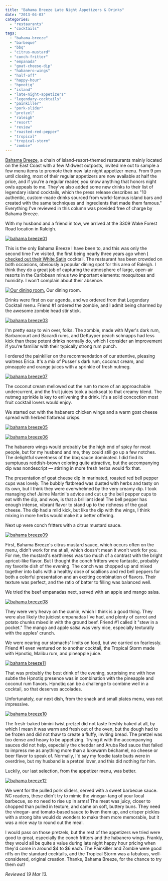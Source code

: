 ```yaml
---
title: "Bahama Breeze Late Night Appetizers & Drinks"
date: "2013-04-03"
categories:
  - "restaurants"
  - "cocktails"
tags:
  - "bahama-breeze"
  - "barbeque"
  - "bbq"
  - "citrus-mustard"
  - "conch-fritter"
  - "empanada"
  - "goat-cheese-dip"
  - "habanero-wings"
  - "half-off"
  - "happy-hour"
  - "hpnotiq"
  - "island"
  - "late-night-appetizers"
  - "legendary-cocktails"
  - "painkiller"
  - "pork-slider"
  - "pretzel"
  - "raleigh"
  - "resort"
  - "review"
  - "roasted-red-pepper"
  - "tropical"
  - "tropical-storm"
  - "zombie"
---
```


[Bahama Breeze](http://www.bahamabreeze.com/), a chain of island-resort-themed restaurants mainly located on the East Coast with a few Midwest outposts, invited me out to sample a few menu items to promote their new late night appetizer menu. From 9 pm until closing, most of their regular appetizers are now available at half the price, and if you're a regular reader, you know anything that honors night owls appeals to me. They've also added some new drinks to their list of legendary island cocktails, which the press release describes as "10 authentic, custom-made drinks sourced from world-famous island bars and created with the same techniques and ingredients that made them famous." Everything I've reviewed in this column was provided free of charge by Bahama Breeze.

With my husband and a friend in tow, we arrived at the 3309 Wake Forest Road location in Raleigh.

[![bahama breeze01](http://s3.amazonaws.com/thegourmez-wpmedia/2013/03/bahama-breeze01.jpg)](http://www.thegourmez.com/2013/04/bahama-breeze/bahama-breeze01/)

This is the only Bahama Breeze I have been to, and this was only the second time I've visited, the first being nearly three years ago when [I checked out their White Satin](http://www.thegourmez.com/2010/08/white-satin-bahama-breeze-raleigh/) cocktail. The restaurant has been crowded on both occasions, obviously a popular dining spot for this area of Raleigh. I think they do a great job of capturing the atmosphere of large, open-air resorts in the Caribbean minus two important elements: mosquitoes and humidity. I won't complain about their absence.




<div class="caption">

[![Our dining room.](http://s3.amazonaws.com/thegourmez-wpmedia/2013/03/bahama-breeze02.jpg)](http://www.thegourmez.com/2013/04/bahama-breeze/bahama-breeze02/) Our dining room.</div>


Drinks were first on our agenda, and we ordered from that Legendary Cocktail menu. Friend #1 ordered the zombie, and I admit being charmed by the awesome zombie head stir stick.

[![bahama breeze03](http://s3.amazonaws.com/thegourmez-wpmedia/2013/03/bahama-breeze03.jpg)](http://www.thegourmez.com/2013/04/bahama-breeze/bahama-breeze03/)

I'm pretty easy to win over, folks. The zombie, made with Myer's dark rum, Barbancourt and Bacardi rums, and DeKuyper peach schnapps had less kick than these potent drinks normally do, which I consider an improvement if you're familiar with their typically strong rum punch.

I ordered the painkiller on the recommendation of our attentive, pleasing waitress Erica. It's a mix of Pusser's dark rum, coconut cream, and pineapple and orange juices with a sprinkle of fresh nutmeg.

[![bahama breeze07](http://s3.amazonaws.com/thegourmez-wpmedia/2013/03/bahama-breeze07.jpg)](http://www.thegourmez.com/2013/04/bahama-breeze/bahama-breeze07/)

The coconut cream mellowed out the rum to more of an approachable undercurrent, and the fruit juices took a backseat to that creamy blend. The nutmeg sprinkle is key to enlivening the drink. It's a solid concoction most fruit cocktail lovers would enjoy.

We started out with the habanero chicken wings and a warm goat cheese spread with herbed flatbread crisps.

[![bahama breeze05](http://s3.amazonaws.com/thegourmez-wpmedia/2013/03/bahama-breeze05.jpg)](http://www.thegourmez.com/2013/04/bahama-breeze/bahama-breeze05/)

[![bahama breeze06](http://s3.amazonaws.com/thegourmez-wpmedia/2013/03/bahama-breeze06.jpg)](http://www.thegourmez.com/2013/04/bahama-breeze/bahama-breeze06/)

The habanero wings would probably be the high end of spicy for most people, but for my husband and me, they could still go up a few notches. The delightful sweetness of the bbq sauce dominated. I did find its sumptuous reddish-brown coloring quite attractive, but the accompanying dip was nondescript — stirring in more fresh herbs would fix that.

The presentation of goat cheese dip in marinated, roasted red bell pepper cups was lovely. The bubbly flatbread was dusted with herbs and tasty on its own, but I think they were overwhelmed by the very creamy dip. I took managing chef Jaime Martini's advice and cut up the bell pepper cups to eat with the dip, and wow, is that a brilliant idea! The bell pepper has enough intense, vibrant flavor to stand up to the richness of the goat cheese. The dip had a mild kick, but like the dip with the wings, I think mixing in more herbs would make it a better offering.

Next up were conch fritters with a citrus mustard sauce.

[![bahama breeze09](http://s3.amazonaws.com/thegourmez-wpmedia/2013/03/bahama-breeze09.jpg)](http://www.thegourmez.com/2013/04/bahama-breeze/bahama-breeze09/)

First, Bahama Breeze's citrus mustard sauce, which occurs often on the menu, didn't work for me at all, which doesn't mean it won't work for you. For me, the mustard's earthiness was too much of a contrast with the bright apricot-like flavor. But I thought the conch fritters were fantastic, probably my favorite dish of the evening. The conch was chopped up and mixed together into balls with a healthy dose of scallions and red bell peppers for both a colorful presentation and an exciting combination of flavors. Their texture was perfect, and the ratio of batter to filling was balanced well.

We tried the beef empanadas next, served with an apple and mango salsa.

[![bahama breeze08](http://s3.amazonaws.com/thegourmez-wpmedia/2013/03/bahama-breeze08.jpg)](http://www.thegourmez.com/2013/04/bahama-breeze/bahama-breeze08/)

They were very heavy on the cumin, which I think is a good thing. They were also likely the juiciest empanadas I've had, and plenty of carrot and potato chunks mixed in with the ground beef. Friend #1 called it "stew in a pocket." The mango and apple salsa was very nice, especially texturally with the apples' crunch.

We were nearing our stomachs' limits on food, but we carried on fearlessly. Friend #1 even ventured on to another cocktail, the Tropical Storm made with Hpnotiq, Malibu rum, and pineapple juice.

[![bahama breeze11](http://s3.amazonaws.com/thegourmez-wpmedia/2013/03/bahama-breeze11.jpg)](http://www.thegourmez.com/2013/04/bahama-breeze/bahama-breeze11/)

That was probably the best drink of the evening, surprising me with how subtle the Hpnotiq presence was in combination with the pineapple and coconut rum flavors. Hpnotiq can be a challenge to combine well in a cocktail, so that deserves accolades.

Unfortunately, our next dish, from the snack and small plates menu, was not impressive.

[![bahama breeze10](http://s3.amazonaws.com/thegourmez-wpmedia/2013/03/bahama-breeze10.jpg)](http://www.thegourmez.com/2013/04/bahama-breeze/bahama-breeze10/)

The fresh-baked bimini twist pretzel did not taste freshly baked at all, by which I mean it was warm and fresh out of the oven, but the dough had to be frozen and did not thaw to create a fluffy, inviting bread. The pretzel was too dense and heavy to be appetizing. Trying it with the accompanying sauces did not help, especially the cheddar and Aruba Red sauce that failed to impress me as anything more than a lukewarm béchamel, no cheese or beer flavor to speak of. Normally, I'd say my foodie taste buds were in overdrive, but my husband is a pretzel lover, and this did nothing for him.

Luckily, our last selection, from the appetizer menu, was better.

[![bahama breeze12](http://s3.amazonaws.com/thegourmez-wpmedia/2013/03/bahama-breeze12.jpg)](http://www.thegourmez.com/2013/04/bahama-breeze/bahama-breeze12/)

We went for the pulled pork sliders, served with a sweet barbecue sauce. NC readers, these didn't try to mimic the vinegar-tang of your local barbecue, so no need to rise up in arms! The meat was juicy, closer to chopped than pulled in texture, and came on soft, buttery buns. They need the vinegar- and tomato-based sauce to liven them up, and crisper pickles with a strong bite would do wonders to make them more memorable, but it was a nice way to round out the meal.

I would pass on those pretzels, but the rest of the appetizers we tried were good to great, especially the conch fritters and the habanero wings. Frankly, they would all be quite a value during late night happy hour pricing when they'd come in around $4 to $6 each. The Painkiller and Zombie were good riffs on the standard cocktails, and the Tropical Storm was a fabulous, well-considered, original creation. Thanks, Bahama Breeze, for the chance to try them out!

_Reviewed 19 Mar 13._
